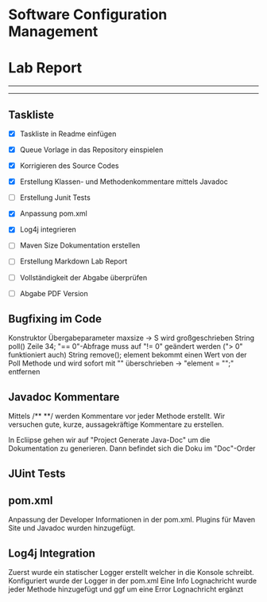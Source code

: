 # Software Configuration Management #

# Lab Report #

--------------------------


-----------------------
## Taskliste ##
- [X] Taskliste in Readme einfügen
- [X] Queue Vorlage in das Repository einspielen
- [X] Korrigieren des Source Codes
- [X] Erstellung Klassen- und Methodenkommentare mittels Javadoc
- [ ] Erstellung Junit Tests
- [X] Anpassung pom.xml
- [X] Log4j integrieren
- [ ] Maven Size Dokumentation erstellen
- [ ] Erstellung Markdown Lab Report
- [ ] Vollständigkeit der Abgabe überprüfen
- [ ] Abgabe PDF Version


## Bugfixing im Code ##

Konstruktor Übergabeparameter maxsize -> S wird großgeschrieben
String poll() Zeile 34; "== 0"-Abfrage muss auf "!= 0" geändert werden ("> 0" funktioniert auch)
String remove(); element bekommt einen Wert von der Poll Methode und wird sofort mit "" überschrieben -> "element = "";" entfernen

## Javadoc Kommentare ##
Mittels /** **/ werden Kommentare vor jeder Methode erstellt.
Wir versuchen gute, kurze, aussagekräftige Kommentare zu erstellen.

In Ecliipse gehen wir auf "Project Generate Java-Doc" um die Dokumentation zu generieren.
Dann befindet sich die Doku im "Doc"-Order

## JUint Tests ##










## pom.xml ##
Anpassung der Developer Informationen in der pom.xml. 
Plugins für Maven Site und Javadoc wurden hinzugefügt.

## Log4j Integration ##
Zuerst wurde ein statischer Logger erstellt welcher in die Konsole schreibt. 
Konfiguriert wurde der Logger in der pom.xml
Eine Info Lognachricht wurde jeder Methode hinzugefügt und ggf um eine Error Lognachricht ergänzt


